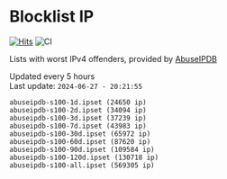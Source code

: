 # Blocklist IP

[![Hits](https://hits.seeyoufarm.com/api/count/incr/badge.svg?url=https%3A%2F%2Fgithub.com%2Fborestad%2Fblocklist-ip%2F&count_bg=%2379C83D&title_bg=%23555555&icon=&icon_color=%23E7E7E7&title=hits&edge_flat=false)](https://hits.seeyoufarm.com)  ![CI](https://img.shields.io/github/workflow/status/borestad/blocklist-ip/CI?style=flat-square)

Lists with worst IPv4 offenders, provided by [AbuseIPDB](https://www.abuseipdb.com/)

<!-- FOOTER-PLACEHOLDER -->
Updated every 5 hours<br>
Last update: `2024-06-27 - 20:21:55`
```
abuseipdb-s100-1d.ipset (24650 ip)
abuseipdb-s100-2d.ipset (34094 ip)
abuseipdb-s100-3d.ipset (37239 ip)
abuseipdb-s100-7d.ipset (43983 ip)
abuseipdb-s100-30d.ipset (65972 ip)
abuseipdb-s100-60d.ipset (87620 ip)
abuseipdb-s100-90d.ipset (109584 ip)
abuseipdb-s100-120d.ipset (130718 ip)
abuseipdb-s100-all.ipset (569305 ip)
```
